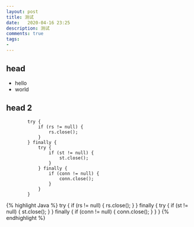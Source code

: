 ```yaml
---
layout: post
title: 测试
date:   2020-04-16 23:25
description: 测试
comments: true
tags:
- 
---
```

## head
* hello
* world

## head 2
```$xslt
        try {
            if (rs != null) {
                rs.close();
            }
        } finally {
            try {
                if (st != null) {
                    st.close();
                }
            } finally {
                if (conn != null) {
                    conn.close();
                }
            }
        }

```

{% highlight Java %}
        try {
            if (rs != null) {
                rs.close();
            }
        } finally {
            try {
                if (st != null) {
                    st.close();
                }
            } finally {
                if (conn != null) {
                    conn.close();
                }
            }
        }
{% endhighlight %}